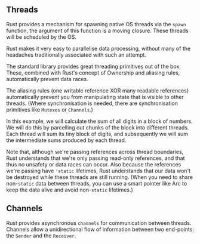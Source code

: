 ## Threads
Rust provides a mechanism for spawning native OS threads via the `spawn` function, the argument of this function is a moving closure. These threads will be scheduled by the OS.

Rust makes it very easy to parallelise data processing, without many of the headaches traditionally associated with such an attempt.

The standard library provides great threading primitives out of the box. These, combined with Rust's concept of Ownership and aliasing rules, automatically prevent data races.

The aliasing rules (one writable reference XOR many readable references) automatically prevent you from manipulating state that is visible to other threads. (Where synchronisation is needed, there are synchronisation primitives like `Mutexes` or `Channels`.)

In this example, we will calculate the sum of all digits in a block of numbers. We will do this by parcelling out chunks of the block into different threads. Each thread will sum its tiny block of digits, and subsequently we will sum the intermediate sums produced by each thread.

Note that, although we're passing references across thread boundaries, Rust understands that we're only passing read-only references, and that thus no unsafety or data races can occur. Also because the references we're passing have `'static` lifetimes, Rust understands that our data won't be destroyed while these threads are still running. (When you need to share non-`static` data between threads, you can use a smart pointer like Arc to keep the data alive and avoid non-`static` lifetimes.)
## Channels
Rust provides asynchronous `channels` for communication between threads. Channels allow a unidirectional flow of information between two end-points: the `Sender` and the `Receiver`.